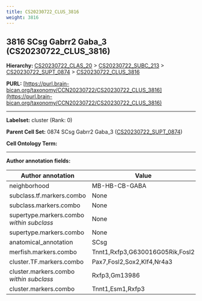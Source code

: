 ```yaml
---
title: CS20230722_CLUS_3816
weight: 3816
---
```

## 3816 SCsg Gabrr2 Gaba_3 (CS20230722_CLUS_3816)
<b>Hierarchy: </b>
[CS20230722_CLAS_20](../CS20230722_CLAS_20) >
[CS20230722_SUBC_213](../CS20230722_SUBC_213) >
[CS20230722_SUPT_0874](../CS20230722_SUPT_0874) >
[CS20230722_CLUS_3816](../CS20230722_CLUS_3816)

**PURL:** [https://purl.brain-bican.org/taxonomy/CCN20230722/CS20230722_CLUS_3816](https://purl.brain-bican.org/taxonomy/CCN20230722/CS20230722_CLUS_3816)

---


**Labelset:** cluster (Rank: 0)

**Parent Cell Set:** 0874 SCsg Gabrr2 Gaba_3 ([CS20230722_SUPT_0874](../CS20230722_SUPT_0874))



**Cell Ontology Term:** 

[MARKER GENES.]: #


---

[TRANSFERRED ANNOTATIONS.]: #


[AUTHOR ANNOTATION FIELDS.]: #


**Author annotation fields:**

| Author annotation | Value |
|-------------------|-------|
|neighborhood|MB-HB-CB-GABA|
|subclass.tf.markers.combo|None|
|subclass.markers.combo|None|
|supertype.markers.combo _within subclass_|None|
|supertype.markers.combo|None|
|anatomical_annotation|SCsg|
|merfish.markers.combo|Tnnt1,Rxfp3,G630016G05Rik,Fosl2|
|cluster.TF.markers.combo|Pax7,Fosl2,Sox2,Klf4,Nr4a3|
|cluster.markers.combo _within subclass_|Rxfp3,Gm13986|
|cluster.markers.combo|Tnnt1,Esm1,Rxfp3|
